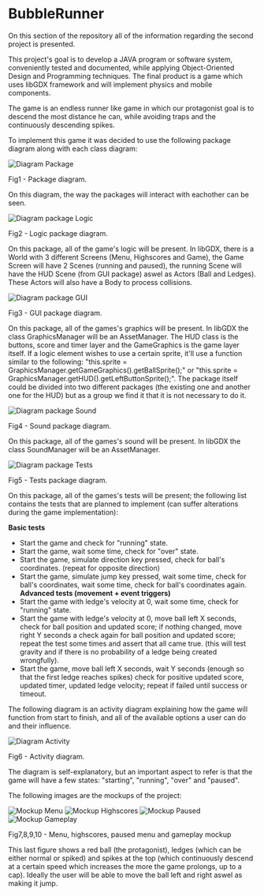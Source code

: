 # BubbleRunner

On this section of the repository all of the information regarding the second project is presented.

This project's goal is to develop a JAVA program or software system, conveniently tested and documented, while applying Object-Oriented Design and Programming techniques. The final product is a game which uses libGDX framework and will implement physics and mobile components.

The game is an endless runner like game in which our protagonist goal is to descend the most distance he can, while avoiding traps and the continuously descending spikes.


To implement this game it was decided to use the following package diagram along with each class diagram:

![Diagram Package](UMLDiagrams/Package.bmp)

Fig1 - Package diagram.

On this diagram, the way the packages will interact with eachother can be seen.

![Diagram package Logic](UMLDiagrams/Logic.bmp)

Fig2 - Logic package diagram.

On this package, all of the game's logic will be present. In libGDX, there is a World with 3 different Screens (Menu, Highscores and Game), the Game Screen will have 2 Scenes (running and paused), the running Scene will have the HUD Scene (from GUI package) aswel as Actors (Ball and Ledges). These Actors will also have a Body to process collisions.

![Diagram package GUI](UMLDiagrams/GUI.bmp)

Fig3 - GUI package diagram.

On this package, all of the games's graphics will be present. In libGDX the class GraphicsManager will be an AssetManager. The HUD class is the buttons, score and timer layer and the GameGraphics is the game layer itself. If a logic element wishes to use a certain sprite, it'll use a function similar to the following: "this.sprite = GraphicsManager.getGameGraphics().getBallSprite();" or "this.sprite = GraphicsManager.getHUD().getLeftButtonSprite();". The package itself could be divided into two different packages (the existing one and another one for the HUD) but as a group we find it that it is not necessary to do it.

![Diagram package Sound](UMLDiagrams/Sound.bmp)

Fig4 - Sound package diagram.

On this package, all of the games's sound will be present. In libGDX the class SoundManager will be an AssetManager.

![Diagram package Tests](UMLDiagrams/Tests.bmp)

Fig5 - Tests package diagram.

On this package, all of the games's tests will be present; the following list contains the tests that are planned to implement (can suffer alterations during the game implementation):

**Basic tests**
* Start the game and check for "running" state.
* Start the game, wait some time, check for "over" state.
* Start the game, simulate direction key pressed, check for ball's coordinates. (repeat for opposite direction)
* Start the game, simulate jump key pressed, wait some time, check for ball's coordinates, wait some time, check for ball's coordinates again.
**Advanced tests (movement + event triggers)**
* Start the game with ledge's velocity at 0, wait some time, check for "running" state.
* Start the game with ledge's velocity at 0, move ball left X seconds, check for ball position and updated score; if nothing changed, move right Y seconds a check again for ball position and updated score; repeat the test some times and assert that all came true. (this will test gravity and if there is no probability of a ledge being created wrongfully).
* Start the game, move ball left X seconds, wait Y seconds (enough so that the first ledge reaches spikes) check for positive updated score, updated timer, updated ledge velocity; repeat if failed until success or timeout.


The following diagram is an activity diagram explaining how the game will function from start to finish, and all of the available options a user can do and their influence.

![Diagram Activity](UMLDiagrams/Activity.bmp)

Fig6 - Activity diagram.

The diagram is self-explanatory, but an important aspect to refer is that the game will have a few states: "starting", "running", "over" and "paused".


The following images are the mockups of the project:

![Mockup Menu](Mockups/Menu.png) ![Mockup Highscores](Mockups/HighScores.png) ![Mockup Paused](Mockups/Paused.png) ![Mockup Gameplay](Mockups/Gameplay.png)

Fig7,8,9,10 - Menu, highscores, paused menu and gameplay mockup

This last figure shows a red ball (the protagonist), ledges (which can be either normal or spiked) and spikes at the top (which continuously descend at a certain speed which increases the more the game prolongs, up to a cap).
Ideally the user will be able to move the ball left and right aswel as making it jump.
